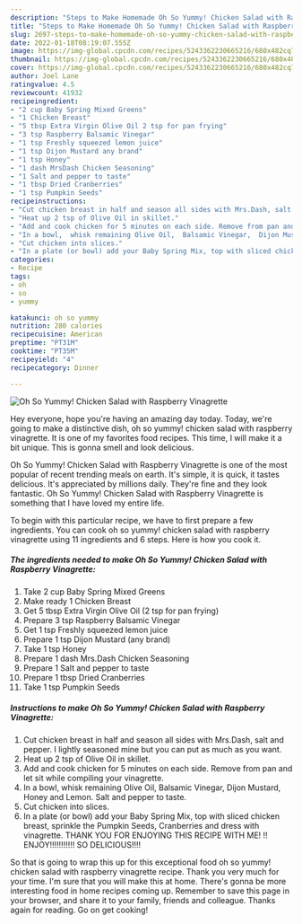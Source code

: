 ```yaml
---
description: "Steps to Make Homemade Oh So Yummy! Chicken Salad with Raspberry Vinagrette"
title: "Steps to Make Homemade Oh So Yummy! Chicken Salad with Raspberry Vinagrette"
slug: 2697-steps-to-make-homemade-oh-so-yummy-chicken-salad-with-raspberry-vinagrette
date: 2022-01-18T08:19:07.555Z
image: https://img-global.cpcdn.com/recipes/5243362230665216/680x482cq70/oh-so-yummy-chicken-salad-with-raspberry-vinagrette-recipe-main-photo.jpg
thumbnail: https://img-global.cpcdn.com/recipes/5243362230665216/680x482cq70/oh-so-yummy-chicken-salad-with-raspberry-vinagrette-recipe-main-photo.jpg
cover: https://img-global.cpcdn.com/recipes/5243362230665216/680x482cq70/oh-so-yummy-chicken-salad-with-raspberry-vinagrette-recipe-main-photo.jpg
author: Joel Lane
ratingvalue: 4.5
reviewcount: 41932
recipeingredient:
- "2 cup Baby Spring Mixed Greens"
- "1 Chicken Breast"
- "5 tbsp Extra Virgin Olive Oil 2 tsp for pan frying"
- "3 tsp Raspberry Balsamic Vinegar"
- "1 tsp Freshly squeezed lemon juice"
- "1 tsp Dijon Mustard any brand"
- "1 tsp Honey"
- "1 dash MrsDash Chicken Seasoning"
- "1 Salt and pepper to taste"
- "1 tbsp Dried Cranberries"
- "1 tsp Pumpkin Seeds"
recipeinstructions:
- "Cut chicken breast in half and season all sides with Mrs.Dash, salt and pepper. I lightly seasoned mine but you can put as much as you want."
- "Heat up 2 tsp of Olive Oil in skillet."
- "Add and cook chicken for 5 minutes on each side. Remove from pan and let sit while compiling your vinagrette."
- "In a bowl,  whisk remaining Olive Oil,  Balsamic Vinegar,  Dijon Mustard, Honey and Lemon.  Salt and pepper to taste."
- "Cut chicken into slices."
- "In a plate (or bowl) add your Baby Spring Mix, top with sliced chicken breast, sprinkle the Pumpkin Seeds, Cranberries and dress with vinagrette. THANK YOU FOR ENJOYING THIS RECIPE WITH ME! !!  ENJOY!!!!!!!!!!! SO DELICIOUS!!!!"
categories:
- Recipe
tags:
- oh
- so
- yummy

katakunci: oh so yummy 
nutrition: 280 calories
recipecuisine: American
preptime: "PT31M"
cooktime: "PT35M"
recipeyield: "4"
recipecategory: Dinner

---
```



![Oh So Yummy! Chicken Salad with Raspberry Vinagrette](https://img-global.cpcdn.com/recipes/5243362230665216/680x482cq70/oh-so-yummy-chicken-salad-with-raspberry-vinagrette-recipe-main-photo.jpg)

Hey everyone, hope you're having an amazing day today. Today, we're going to make a distinctive dish, oh so yummy! chicken salad with raspberry vinagrette. It is one of my favorites food recipes. This time, I will make it a bit unique. This is gonna smell and look delicious.

Oh So Yummy! Chicken Salad with Raspberry Vinagrette is one of the most popular of recent trending meals on earth. It's simple, it is quick, it tastes delicious. It's appreciated by millions daily. They're fine and they look fantastic. Oh So Yummy! Chicken Salad with Raspberry Vinagrette is something that I have loved my entire life.




To begin with this particular recipe, we have to first prepare a few ingredients. You can cook oh so yummy! chicken salad with raspberry vinagrette using 11 ingredients and 6 steps. Here is how you cook it.

<!--inarticleads1-->

##### The ingredients needed to make Oh So Yummy! Chicken Salad with Raspberry Vinagrette:

1. Take 2 cup Baby Spring Mixed Greens
1. Make ready 1 Chicken Breast
1. Get 5 tbsp Extra Virgin Olive Oil (2 tsp for pan frying)
1. Prepare 3 tsp Raspberry Balsamic Vinegar
1. Get 1 tsp Freshly squeezed lemon juice
1. Prepare 1 tsp Dijon Mustard (any brand)
1. Take 1 tsp Honey
1. Prepare 1 dash Mrs.Dash Chicken Seasoning
1. Prepare 1 Salt and pepper to taste
1. Prepare 1 tbsp Dried Cranberries
1. Take 1 tsp Pumpkin Seeds




<!--inarticleads2-->

##### Instructions to make Oh So Yummy! Chicken Salad with Raspberry Vinagrette:

1. Cut chicken breast in half and season all sides with Mrs.Dash, salt and pepper. I lightly seasoned mine but you can put as much as you want.
1. Heat up 2 tsp of Olive Oil in skillet.
1. Add and cook chicken for 5 minutes on each side. Remove from pan and let sit while compiling your vinagrette.
1. In a bowl,  whisk remaining Olive Oil,  Balsamic Vinegar,  Dijon Mustard, Honey and Lemon.  Salt and pepper to taste.
1. Cut chicken into slices.
1. In a plate (or bowl) add your Baby Spring Mix, top with sliced chicken breast, sprinkle the Pumpkin Seeds, Cranberries and dress with vinagrette. THANK YOU FOR ENJOYING THIS RECIPE WITH ME! !!  ENJOY!!!!!!!!!!! SO DELICIOUS!!!!




So that is going to wrap this up for this exceptional food oh so yummy! chicken salad with raspberry vinagrette recipe. Thank you very much for your time. I'm sure that you will make this at home. There's gonna be more interesting food in home recipes coming up. Remember to save this page in your browser, and share it to your family, friends and colleague. Thanks again for reading. Go on get cooking!
